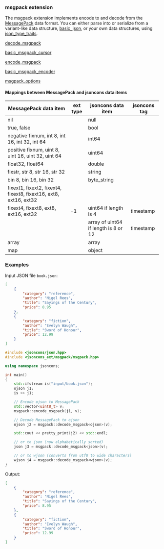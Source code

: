 ### msgpack extension

The msgpack extension implements encode to and decode from the [MessagePack](http://msgpack.org/index.html) data format.
You can either parse into or serialize from a variant-like data structure, [basic_json](../basic_json.md), or your own
data structures, using [json_type_traits](../json_type_traits.md).


[decode_msgpack](decode_msgpack.md)

[basic_msgpack_cursor](basic_msgpack_cursor.md)

[encode_msgpack](encode_msgpack.md)

[basic_msgpack_encoder](basic_msgpack_encoder.md)

[msgpack_options](msgpack_options.md)

#### Mappings between MessagePack and jsoncons data items

MessagePack data item                              |ext type | jsoncons data item|jsoncons tag  
-------------------------------------------------- |-----------------|---------------|------------------
 nil                                               |                 | null          |                  
 true, false                                     |                 | bool          |                  
 negative fixnum, int 8, int 16, int 32, int 64    |                 | int64         |                  
 positive fixnum, uint 8, uint 16, uint 32, uint 64|                 | uint64        |                  
 float32, float64                                |                 | double        |                  
 fixstr, str 8, str 16, str 32                   |                 | string        |                  
 bin 8, bin 16, bin 32                           |                 | byte_string   |                  
 fixext1, fixext2, fixext4, fixext8, fixext16, ext8, ext16, ext32    |                 |               |
 fixext4, fixext8, ext8, ext16, ext32    |-1                 |uint64 if length is 4               | timestamp
                                         |                   |array of uint64 if length is 8 or 12| timestamp
 array                                             |                 | array         |                  
 map                                               |                 | object        |                  

### Examples

Input JSON file `book.json`:

```json
[
    {
        "category": "reference",
        "author": "Nigel Rees",
        "title": "Sayings of the Century",
        "price": 8.95
    },
    {
        "category": "fiction",
        "author": "Evelyn Waugh",
        "title": "Sword of Honour",
        "price": 12.99
    }
]
```
```c++
#include <jsoncons/json.hpp>
#include <jsoncons_ext/msgpack/msgpack.hpp>

using namespace jsoncons;

int main()
{
    std::ifstream is("input/book.json");
    ojson j1;
    is >> j1;

    // Encode ojson to MessagePack
    std::vector<uint8_t> v;
    msgpack::encode_msgpack(j1, v);

    // Decode MessagePack to ojson 
    ojson j2 = msgpack::decode_msgpack<ojson>(v);

    std::cout << pretty_print(j2) << std::endl;

    // or to json (now alphabetically sorted)
    json j3 = msgpack::decode_msgpack<json>(v);

    // or to wjson (converts from utf8 to wide characters)
    wjson j4 = msgpack::decode_msgpack<wjson>(v);
}
```
Output:
```json
[
    {
        "category": "reference",
        "author": "Nigel Rees",
        "title": "Sayings of the Century",
        "price": 8.95
    },
    {
        "category": "fiction",
        "author": "Evelyn Waugh",
        "title": "Sword of Honour",
        "price": 12.99
    }
]
```



